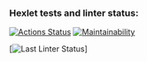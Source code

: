 ### Hexlet tests and linter status:
[![Actions Status](https://github.com/Xodarap7/python-project-lvl1/workflows/hexlet-check/badge.svg)](https://github.com/Xodarap7/python-project-lvl1/actions)
[![Maintainability](https://api.codeclimate.com/v1/badges/a99a88d28ad37a79dbf6/maintainability)](https://codeclimate.com/github/codeclimate/codeclimate/maintainability)

[![Last Linter Status](https://github.com/Xodarap7/python-project-lvl1/workflows/linter/badge.svg)]
